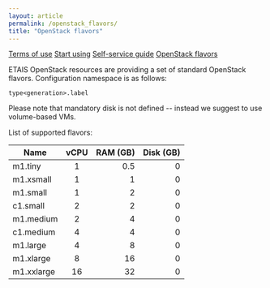 ```yaml
---
layout: article
permalink: /openstack_flavors/
title: "OpenStack flavors"
---
```


<a href="../terms_of_use/" class="btn-info"> Terms of use</a>
<a href="../start_using/" class="btn-info"> Start using</a>
<a href="../self_service/" class="btn-info"> Self-service guide</a>
<a href="../openstack_flavors/" class="btn-success"> OpenStack flavors</a>

ETAIS OpenStack resources are providing a set of standard OpenStack flavors. Configuration namespace
is as follows:

```type<generation>.label```

Please note that mandatory disk is not defined -- instead we suggest to use volume-based VMs.

List of supported flavors:

| Name     | vCPU   |    RAM (GB)       | Disk (GB)  |
| -------- |:-----:| -----:| -----:|
|	m1.tiny	 | 1 |	0.5  | 0 |
|	m1.xsmall| 1 |	1 |	0 |
|	m1.small | 1 | 2 |	0 |
|	c1.small | 2 |	2  |0 |
|	m1.medium| 2 | 4  | 0 |
|	c1.medium| 4 | 4  |	0 |
|	m1.large | 4 | 8  |	0 |
|	m1.xlarge| 8 | 16 | 0  |
|	m1.xxlarge| 16 | 32 | 0 |
